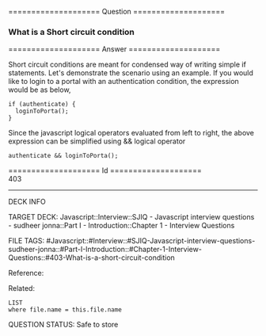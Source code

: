 ==================== Question ====================  

### What is a Short circuit condition  

==================== Answer ====================  

Short circuit conditions are meant for condensed way of writing simple if statements. Let's demonstrate the scenario using an example. If you would like to login to a portal with an authentication condition, the expression would be as below,

<!-- codeblock-start -->
<pre><code class="hljs language-javascript"><span class="hljs-keyword">if</span> (authenticate) {
  <span class="hljs-title function_">loginToPorta</span>();
}
</code></pre>
<!-- codeblock-end -->

Since the javascript logical operators evaluated from left to right, the above expression can be simplified using && logical operator

<!-- codeblock-start -->
<pre><code class="hljs language-javascript">authenticate &#x26;&#x26; <span class="hljs-title function_">loginToPorta</span>();
</code></pre>
<!-- codeblock-end -->

==================== Id ====================  
403

---

DECK INFO

TARGET DECK: Javascript::Interview::SJIQ - Javascript interview questions - sudheer jonna::Part I - Introduction::Chapter 1 - Interview Questions

FILE TAGS: #Javascript::#Interview::#SJIQ-Javascript-interview-questions-sudheer-jonna::#Part-I-Introduction::#Chapter-1-Interview-Questions::#403-What-is-a-short-circuit-condition

Reference:

Related:

```dataview
LIST
where file.name = this.file.name
```

QUESTION STATUS: Safe to store
